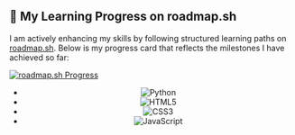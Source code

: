 ## 🚀 My Learning Progress on roadmap.sh

I am actively enhancing my skills by following structured learning paths on [roadmap.sh](https://roadmap.sh). Below is my progress card that reflects the milestones I have achieved so far:

[![roadmap.sh Progress](https://roadmap.sh/card/tall/6777fbf870129741a808d692?variant=dark)](https://roadmap.sh)

<div align="center">
  
- ![Python](https://img.shields.io/badge/Python-%2314354C.svg?style=flat&logo=python&logoColor=white)
- ![HTML5](https://img.shields.io/badge/HTML5-%23E34F26.svg?style=flat&logo=html5&logoColor=white)
- ![CSS3](https://img.shields.io/badge/CSS3-%231572B6.svg?style=flat&logo=css3&logoColor=white)
- ![JavaScript](https://img.shields.io/badge/JavaScript-%23F7DF1E.svg?style=flat&logo=javascript&logoColor=black)

</div>
